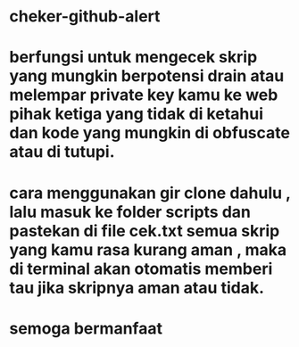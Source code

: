 # cheker-github-alert
# berfungsi untuk mengecek skrip yang mungkin berpotensi drain atau melempar private key kamu ke web pihak ketiga yang tidak di ketahui dan kode yang mungkin di obfuscate atau di tutupi.
# cara menggunakan gir clone dahulu , lalu masuk ke folder scripts dan pastekan di file cek.txt semua skrip yang kamu rasa kurang aman , maka di terminal akan otomatis memberi tau jika skripnya aman atau tidak. 
# semoga bermanfaat 
